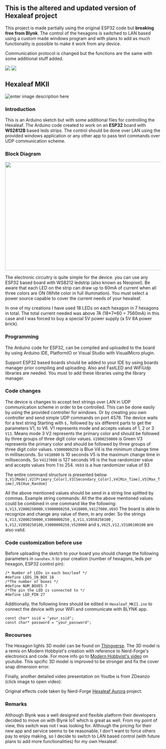 ## This is the altered and updated version of Hexaleaf project
This project is made partially using the original ESP32 code but **breaking free from Blynk**. 
The control of the hexagons is switched to LAN based using a custom made windows program and with plans to add as much functionality is possible to make it work from any device.

Communication protocol is changed but the functions are the same with some additional stuff added. 

<img src="https://img.shields.io/badge/-ProjectForMakers-yellowgreen"> <img src="https://img.shields.io/badge/-Difficulty:EASY-purple"> 
## Hexaleaf MKII
![enter image description here](https://github.com/limbo666/Hexaleaf_Blynk/blob/master_Hexaleaf_MKII/Pics/Hexaleaf_Hexagons.png?raw=true)


### Introduction
This is an Arduino sketch but with some additional files for controlling the Hexaleaf. The Arduino code created to work on an **ESP32** board with  **WS2812B** based leds strips.
The control should be done over LAN using the provided windows application or any other app to pass text commands over UDP communication scheme. 

### Block Diagram

<img src="https://raw.githubusercontent.com/limbo666/Hexaleaf_Blynk/master/Pics/Block%20Diagram.jpg" width="800" height="350">
<p> The electronic circuitry is quite simple for the device. you can use any ESP32 based board with WS8212 ledstrip (also known as Neopixel).
Be aware that each LED on the strip can draw up to 60mA of current when all three colors are ON (White color in full illumination). You must select a power source capable to cover the current needs of your hexaleaf.
<p>In one of my creations I have used 18 LEDs on each hexagon in 7 hexagons in total. The total current needed was above 7A (18*7*60 = 7560mA) in this case and I was forced to buy a special 5V power supply (a 5V 8A power brick).  


### Programming
The Arduino code for ESP32, can be compiled and uploaded to the board by using Arduino IDE, PlatformIO or Visual Studio with VisualMicro plugin.<p>
Support ESP32 based boards should be added to your IDE by using boards manager prior compiling and uploading. Also and FastLED and WiFiUdp libraries are needed. You must to add these libraries using the  library manager.
  
### Code changes 
The device is changes to accept text strings over LAN in UDP communication scheme in order to be controlled.
This can be done easily by using the provided controller for windows. Or by creating you own controller and send simple UDP commands on port 4578.
The device waits for a text string Starting with `$,` followed by six different parts to get the parameters V1, to V6.
V1 represents mode and accepts values of 1, 2 or 3  `V13`. Means mode 3
V2 represents the primary color and should be followed by three groups of three digit color values. `V2000250000` is Green 
V3  represents the primary color and should be followed by three groups of three digit color values. `V3000000250` is Blue
V4 is the minimum change time in milliseconds. So `V410000` is 10 seconds
V5 is the maximum change time in milliseconds. So `V4127000` is 127 seconds
V6 is the hue randomizer value and accepts values from 1 to 254. `V693` is a hue randomizer value of 93
  
The entire command structure is presented below `$,V1[Mode],V2[Primary_Color],V3[Secondary_Color],V4[Min_Time],V5[Max_Time],V6[Hue_Random]`

All the above mentioned values should be send in a string line splitted by commas.
Example string commands:
All the the above mentioned values could be combined in one command like the following:  `$,V13,V2000250000,V3000000250,V410000,V4127000,V693`
The board is able to recognize and change any value of them, in any order. So the strings `$,V13,V2000250000,V3000000250` , `$,V11,V2050250100` , `$,V12,V2050250100,V3000000250,V520000` and `$,V625,V12,V3100100100` are also valid.
 
### Code customization before use
Before uploading the sketch to your board you should change the following parameters in ```nanohex.h``` to your creation (number of hexagons, leds per hexagon, ESP32 control pin):
```
/* Number of LEDs in each box/leaf */
#define LEDS_IN_BOX 18
/*The number of boxes */
#define NUM_BOXES 7
/*The pin the LED is connected to */
#define LED_PIN 27
```
Additionally, the following lines should be edited in ```Hexaleaf_MKII.ino``` to connect the device with your WiFi and communicate with BLYNK app.
```
const char* ssid = "your_ssid";
const char* password = "your_password";
```

  
### Recourses
The Hexagon lights 3D model can be found on [Thingverse](https://www.thingiverse.com/thing:4615531). The 3D model is a remix on Modern Hobbyist's creation with reference to Nerd-Forge's electronics and code. For more info go to [Modern Hobbyist's video](https://www.youtube.com/watch?v=ERK9_q242q4) on youtube. This spcific 3D model is improved to be stronger and fix the cover snap dimension error. 
  
Finally, another detailed video presentation on Youtbe is from ZDeanzo (click image to open video):<p>

Original effects code taken by Nerd-Forge [Hexaleaf Aurora](https://github.com/hansjny/Natural-Nerd/tree/master/Hexaleaf) project.
 

### Remarks
Although Blynk was a well designed and flexible platform their developers decided to move on with Blynk IoT which is great as well. From my point of view, this switch was not I was looking for. Although the pricing for their new app and service seems to be reasonable, I don't want to force others pay to enjoy making, so I decide to switch to LAN based control (with future plans to add more functionalities) for my own Hexaleaf.
